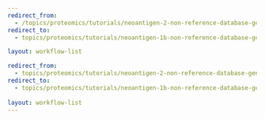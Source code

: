 ```yaml
---
redirect_from:
  - /topics/proteomics/tutorials/neoantigen-2-non-reference-database-generation/workflows/main_workflow.html
redirect_to:
  - topics/proteomics/tutorials/neoantigen-1b-non-reference-database-generation/workflows/main_workflow.ga

layout: workflow-list

redirect_from:
  - topics/proteomics/tutorials/neoantigen-2-non-reference-database-generation/workflows/index.html
redirect_to:
  - topics/proteomics/tutorials/neoantigen-1b-non-reference-database-generation/workflows/index.md
 
layout: workflow-list
---
```

